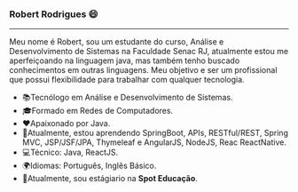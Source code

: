 ### Robert Rodrigues 😄
<hr>

Meu nome é Robert, sou um estudante do curso, Análise e Desenvolvimento de Sistemas na Faculdade Senac RJ, atualmente estou me aperfeiçoando na linguagem java, mas também tenho buscado conhecimentos em outras linguagens.
Meu objetivo e ser um profissional que possui flexibilidade para trabalhar com qualquer tecnologia.

- 📚Tecnólogo em Análise e Desenvolvimento de Sistemas.
- 🎓Formado em Redes de Computadores.
- ❤️Apaixonado por Java.
- 🚀Atualmente, estou aprendendo SpringBoot, APIs, RESTful/REST, Spring MVC, JSP/JSF/JPA, Thymeleaf e AngularJS, NodeJS, Reac ReactNative.
- 💻Técnico: Java, ReactJS.
- 🌍Idiomas: Português, Inglês Básico.
- 💼Atualmente, sou estágiario na <Strong>Spot Educação</strong>.
